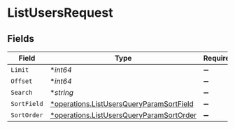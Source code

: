 # ListUsersRequest


## Fields

| Field                                                                                                      | Type                                                                                                       | Required                                                                                                   | Description                                                                                                |
| ---------------------------------------------------------------------------------------------------------- | ---------------------------------------------------------------------------------------------------------- | ---------------------------------------------------------------------------------------------------------- | ---------------------------------------------------------------------------------------------------------- |
| `Limit`                                                                                                    | **int64*                                                                                                   | :heavy_minus_sign:                                                                                         | N/A                                                                                                        |
| `Offset`                                                                                                   | **int64*                                                                                                   | :heavy_minus_sign:                                                                                         | N/A                                                                                                        |
| `Search`                                                                                                   | **string*                                                                                                  | :heavy_minus_sign:                                                                                         | N/A                                                                                                        |
| `SortField`                                                                                                | [*operations.ListUsersQueryParamSortField](../../../pkg/models/operations/listusersqueryparamsortfield.md) | :heavy_minus_sign:                                                                                         | N/A                                                                                                        |
| `SortOrder`                                                                                                | [*operations.ListUsersQueryParamSortOrder](../../../pkg/models/operations/listusersqueryparamsortorder.md) | :heavy_minus_sign:                                                                                         | N/A                                                                                                        |
